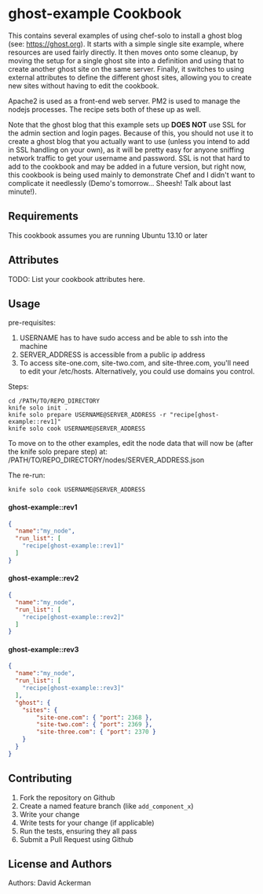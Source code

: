 ghost-example Cookbook
======================
This contains several examples of using chef-solo to install a ghost blog (see: https://ghost.org). It starts with a simple single site example, where resources are used fairly directly. It then moves onto some cleanup, by moving the setup for a single ghost site into a definition and using that to create another ghost site on the same server. Finally, it switches to using external attributes to define the different ghost sites, allowing you to create new sites without having to edit the cookbook.

Apache2 is used as a front-end web server. PM2 is used to manage the nodejs processes. The recipe sets both of these up as well.

Note that the ghost blog that this example sets up **DOES NOT** use SSL for the admin section and login pages. Because of this, you should not use it to create a ghost blog that you actually want to use (unless you intend to add in SSL handling on your own), as it will be pretty easy for anyone sniffing network traffic to get your username and password. SSL is not that hard to add to the cookbook and may be added in a future version, but right now, this cookbook is being used mainly to demonstrate Chef and I didn't want to complicate it needlessly (Demo's tomorrow... Sheesh! Talk about last minute!).

Requirements
------------

This cookbook assumes you are running Ubuntu 13.10 or later

Attributes
----------
TODO: List your cookbook attributes here.

Usage
-----

pre-requisites:

1. USERNAME has to have sudo access and be able to ssh into the machine
2. SERVER_ADDRESS is accessible from a public ip address
3. To access site-one.com, site-two.com, and site-three.com, you'll need to edit your /etc/hosts. Alternatively, you could use domains you control.

Steps:

```
cd /PATH/TO/REPO_DIRECTORY
knife solo init .
knife solo prepare USERNAME@SERVER_ADDRESS -r "recipe[ghost-example::rev1]"
knife solo cook USERNAME@SERVER_ADDRESS
```

To move on to the other examples, edit the node data that will now be (after the knife solo prepare step) at: /PATH/TO/REPO_DIRECTORY/nodes/SERVER_ADDRESS.json

The re-run:

```
knife solo cook USERNAME@SERVER_ADDRESS
```

#### ghost-example::rev1

```json
{
  "name":"my_node",
  "run_list": [
    "recipe[ghost-example::rev1]"
  ]
}
```

#### ghost-example::rev2

```json
{
  "name":"my_node",
  "run_list": [
    "recipe[ghost-example::rev2]"
  ]
}
```

#### ghost-example::rev3

```json
{
  "name":"my_node",
  "run_list": [
    "recipe[ghost-example::rev3]"
  ],
  "ghost": {
  	"sites": {
  		"site-one.com": { "port": 2368 },
   		"site-two.com": { "port": 2369 },
    	"site-three.com": { "port": 2370 }
  	}
  }
}
```


Contributing
------------

1. Fork the repository on Github
2. Create a named feature branch (like `add_component_x`)
3. Write your change
4. Write tests for your change (if applicable)
5. Run the tests, ensuring they all pass
6. Submit a Pull Request using Github

License and Authors
-------------------
Authors: David Ackerman
